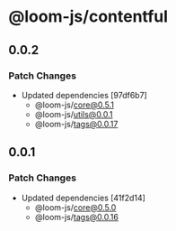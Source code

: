 # @loom-js/contentful

## 0.0.2

### Patch Changes

-   Updated dependencies [97df6b7]
    -   @loom-js/core@0.5.1
    -   @loom-js/utils@0.0.1
    -   @loom-js/tags@0.0.17

## 0.0.1

### Patch Changes

-   Updated dependencies [41f2d14]
    -   @loom-js/core@0.5.0
    -   @loom-js/tags@0.0.16
